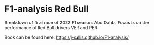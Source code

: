 # F1-analysis Red Bull
 Breakdown of final race of 2022 F1 season: Abu Dahbi. Focus is on the performance of Red Bull drivers VER and PER

 Book can be found here: https://j-sallis.github.io/F1-analysis/
